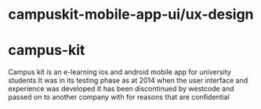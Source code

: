 # campuskit-mobile-app-ui/ux-design
# campus-kit

Campus kit is an e-learning ios and android mobile app for university students
It was in its testing phase as at 2014 when the user interface and experience was developed
It has been discontinued by westcode and passed on to another company with for reasons that are confidential
